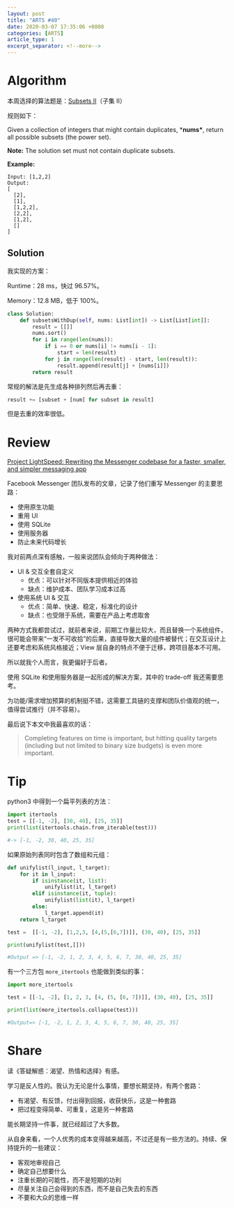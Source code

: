 ```yaml
---
layout: post
title: "ARTS #40"
date: 2020-03-07 17:35:06 +0800
categories: [ARTS]
article_type: 1
excerpt_separator: <!--more-->
---
```



# Algorithm

本周选择的算法题是：[Subsets II](https://leetcode.com/problems/subsets-ii/)（子集 II）

<!--more-->

规则如下：

Given a collection of integers that might contain duplicates, ***nums\***, return all possible subsets (the power set).

**Note:** The solution set must not contain duplicate subsets.

**Example:**

```
Input: [1,2,2]
Output:
[
  [2],
  [1],
  [1,2,2],
  [2,2],
  [1,2],
  []
]
```

## Solution

我实现的方案：

Runtime：28 ms，快过 96.57%。

Memory：12.8 MB，低于 100%。

```python
class Solution:
    def subsetsWithDup(self, nums: List[int]) -> List[List[int]]:
        result = [[]]
        nums.sort()
        for i in range(len(nums)):
            if i == 0 or nums[i] != nums[i - 1]:
                start = len(result)
            for j in range(len(result) - start, len(result)):
                result.append(result[j] + [nums[i]])
        return result
```

常规的解法是先生成各种排列然后再去重：

```python
result += [subset + [num] for subset in result]
```

但是去重的效率很低。

# Review

[Project LightSpeed: Rewriting the Messenger codebase for a faster, smaller, and simpler messaging app](https://engineering.fb.com/data-infrastructure/messenger/)

Facebook Messenger 团队发布的文章，记录了他们重写 Messenger 的主要思路：

- 使用原生功能
- 重用 UI
- 使用 SQLite
- 使用服务器
- 防止未来代码增长

我对前两点深有感触，一般来说团队会倾向于两种做法：

- UI & 交互全套自定义
  - 优点：可以针对不同版本提供相近的体验
  - 缺点：维护成本、团队学习成本过高
- 使用系统 UI & 交互
  - 优点：简单、快速、稳定，标准化的设计
  - 缺点：也受限于系统，需要在产品上考虑取舍

两种方式我都尝试过，就前者来说，前期工作量比较大，而且替换一个系统组件，很可能会带来“一发不可收拾”的后果，直接导致大量的组件被替代；在交互设计上还要考虑和系统风格接近；View 层自身的特点不便于迁移，跨项目基本不可用。

所以就我个人而言，我更偏好于后者。

使用 SQLite 和使用服务器是一起形成的解决方案，其中的 trade-off 我还需要思考。

为功能/需求增加预算的机制挺不错，这需要工具链的支撑和团队价值观的统一，值得尝试推行（并不容易）。

最后说下本文中我最喜欢的话：

> Completing features on time is important, but hitting quality targets (including but not limited to binary size budgets) is even more important.

# Tip

python3 中得到一个扁平列表的方法：

```python
import itertools
test = [[-1, -2], [30, 40], [25, 35]]
print(list(itertools.chain.from_iterable(test)))

#-> [-1, -2, 30, 40, 25, 35]
```

如果原始列表同时包含了数组和元组：

```python
def unifylist(l_input, l_target):
    for it in l_input:
        if isinstance(it, list):
            unifylist(it, l_target)
        elif isinstance(it, tuple):
            unifylist(list(it), l_target)
        else:
            l_target.append(it)
    return l_target

test =  [[-1, -2], [1,2,3, [4,(5,[6,7])]], (30, 40), [25, 35]]

print(unifylist(test,[]))

#Output => [-1, -2, 1, 2, 3, 4, 5, 6, 7, 30, 40, 25, 35]
```

有一个三方包 `more_itertools` 也能做到类似的事：

```python
import more_itertools

test = [[-1, -2], [1, 2, 3, [4, (5, [6, 7])]], (30, 40), [25, 35]]

print(list(more_itertools.collapse(test)))

#Output=> [-1, -2, 1, 2, 3, 4, 5, 6, 7, 30, 40, 25, 35]
```

# Share

读《答疑解惑：渴望、热情和选择》有感。

学习是反人性的。我认为无论是什么事情，要想长期坚持，有两个套路：

- 有渴望、有反馈，付出得到回报，收获快乐，这是一种套路
- 把过程变得简单、可重复，这是另一种套路

能长期坚持一件事，就已经超过了大多数。

从自身来看，一个人优秀的成本变得越来越高，不过还是有一些方法的。持续、保持提升的一些建议：

- 客观地审视自己
- 确定自己想要什么
- 注重长期的可能性，而不是短期的功利
- 尽量关注自己会得到的东西，而不是自己失去的东西
- 不要和大众的思维一样